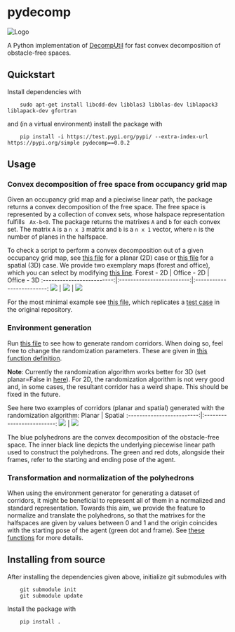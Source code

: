 # pydecomp

![Logo](https://github.com/pybind/pybind11/raw/main/docs/logo/logo.png)

A Python implementation of <a href="https://github.com/sikang/DecompUtil/tree/master">DecompUtil<sup></sup></a> for fast convex decomposition of obstacle-free spaces.

## Quickstart

Install dependencies with

```
    sudo apt-get install libcdd-dev libblas3 libblas-dev liblapack3 liblapack-dev gfortran
```

and (in a virtual environment) install the package with

```
    pip install -i https://test.pypi.org/pypi/ --extra-index-url https://pypi.org/simple pydecomp==0.0.2
```

<!-- To install from source, see [here](#installing-from-source). -->

## Usage

### Convex decomposition of free space from occupancy grid map

Given an occupancy grid map and a pieciwise linear path, the package returns a convex decomposition of the free space. The free space is represented by a collection of convex sets, whose halspace representation fulfills ` Ax-b<0`. The package returns the matrixes `A` and `b` for each convex set. The matrix `A` is a `n x 3` matrix and `b` is a `n x 1` vector, where `n` is the number of planes in the halfspace.

To check a script to perform a convex decomposition out of a given occupancy grid map, see [this file](examples/ptcloud_decomp_2D.py) for a planar (2D) case or [this file](examples/ptcloud_decomp_3D.py) for a spatial (3D) case. We provide two exemplary maps (forest and office), which you can select by modifying [this line](examples/ptcloud_decomp_2D.py#L8).
Forest - 2D | Office - 2D | Office - 3D
:-------------------------:|:-------------------------:|:-------------------------:
![](https://github.com/pybind/pybind11/raw/main/docs/forest.png) | ![](https://github.com/pybind/pybind11/raw/main/docs/office.png) | ![](https://github.com/pybind/pybind11/raw/main/docs/office_3d.png)

For the most minimal example see [this file](examples/ellipsoid_decomp_2D.py), which replicates a [test case](https://github.com/sikang/DecompUtil/blob/master/test/test_ellipsoid_decomp.cpp) in the original repository.

### Environment generation

Run [this file](examples/random_corridor_generator.py) to see how to generate random corridors. When doing so, feel free to change the randomization parameters. These are given in [this function definition](pydecomp/utils/environment.py#L300).

**Note**: Currently the randomization algorithm works better for 3D (set planar=False in [here](examples/random_corridor_generator.py#L7)). For 2D, the randomization algorithm is not very good and, in some cases, the resultant corridor has a weird shape. This should be fixed in the future.

See here two examples of corridors (planar and spatial) generated with the randomization algorithm:
Planar | Spatial
:-------------------------:|:-------------------------:
![](https://github.com/pybind/pybind11/raw/main/docs/2d.png) | ![](https://github.com/pybind/pybind11/raw/main/docs/3d.png)

The blue polyhedrons are the convex decomposition of the obstacle-free space. The inner black line depicts the underlying piecewise linear path used to construct the polyhedrons. The green and red dots, alongside their frames, refer to the starting and ending pose of the agent.

### Transformation and normalization of the polyhedrons

When using the environment generator for generating a dataset of corridors, it might be beneficial to represent all of them in a normalized and standard representation. Towards this aim, we provide the feature to normalize and translate the polyhedrons, so that the matrixes for the halfspaces are given by values between 0 and 1 and the origin coincides with the starting pose of the agent (green dot and frame). See [these functions](examples/random_corridor_generator.py#L26-31) for more details.

## Installing from source

After installing the dependencies given above, initialize git submodules with

```
    git submodule init
    git submodule update
```

Install the package with

```
    pip install .
```
